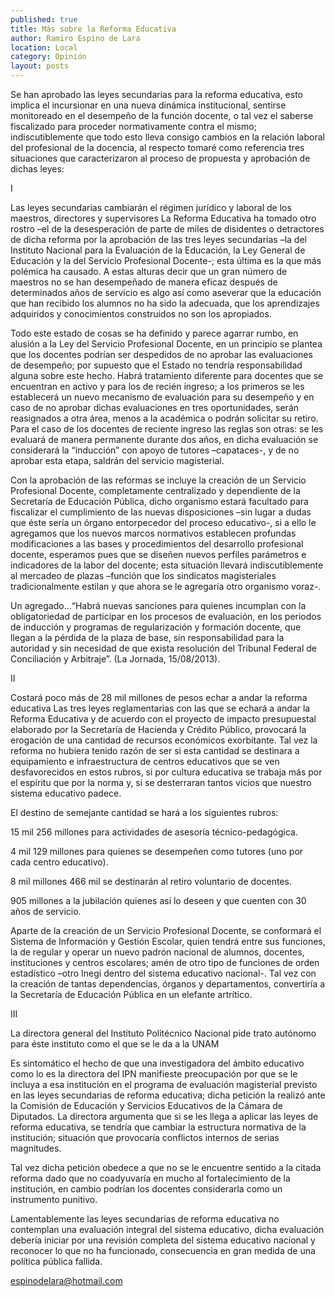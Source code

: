 ```yaml
---
published: true
title: Más sobre la Reforma Educativa
author: Ramiro Espino de Lara
location: Local
category: Opinión
layout: posts
---
```


Se han aprobado las leyes secundarias para la reforma educativa, esto implica el incursionar en una nueva dinámica institucional, sentirse monitoreado en el desempeño de la función docente, o tal vez el saberse fiscalizado para proceder normativamente contra el mismo; indiscutiblemente que todo esto lleva consigo cambios en la relación laboral del profesional de la docencia, al respecto tomaré como referencia tres situaciones que caracterizaron al proceso de propuesta y aprobación de dichas leyes:


I 

Las leyes secundarias cambiarán el régimen jurídico y laboral de los maestros, directores y supervisores 
La Reforma Educativa ha tomado otro rostro –el de la desesperación de parte de miles de disidentes o detractores de dicha reforma por la aprobación de las tres leyes secundarias –la del Instituto Nacional para la Evaluación de la Educación, la Ley General de Educación y la del Servicio Profesional Docente-; esta última es la que más polémica ha causado. A estas alturas decir que un gran número de maestros no se han desempeñado de manera eficaz después de determinados años de servicio es algo así como aseverar que la educación que han recibido los alumnos no ha sido la adecuada, que los aprendizajes adquiridos y conocimientos construidos no son los apropiados.

Todo este estado de cosas se ha definido y parece agarrar rumbo, en alusión a la Ley del Servicio Profesional Docente, en un principio se plantea que los docentes podrían ser despedidos de no aprobar las evaluaciones de desempeño; por supuesto que el Estado no tendría responsabilidad alguna sobre este hecho. Habrá tratamiento diferente para docentes que se encuentran en activo y para los de recién ingreso; a los primeros se les establecerá un nuevo mecanismo de evaluación para su desempeño y en caso de no aprobar dichas evaluaciones en tres oportunidades, serán reasignados a otra área, menos a la académica o podrán solicitar su retiro. Para el caso de los docentes de reciente ingreso las reglas son otras: se les evaluará de manera permanente durante dos años, en dicha evaluación se considerará la “inducción” con apoyo de tutores –capataces-, y de no aprobar esta etapa, saldrán del servicio magisterial.

Con la aprobación de las reformas se incluye la creación de un Servicio Profesional Docente, completamente centralizado y dependiente de la Secretaría de Educación Pública, dicho organismo estará facultado para fiscalizar el cumplimiento de las nuevas disposiciones –sin lugar a dudas que éste sería un órgano entorpecedor del proceso educativo-, si a ello le agregamos que los nuevos marcos normativos establecen profundas modificaciones a las bases y procedimientos del desarrollo profesional docente, esperamos pues que se diseñen nuevos perfiles parámetros e indicadores de la labor del docente; esta situación llevará indiscutiblemente al mercadeo de plazas –función que los sindicatos magisteriales tradicionalmente estilan y que ahora se le agregaría otro organismo voraz-.

Un agregado…“Habrá nuevas sanciones para quienes incumplan con la obligatoriedad de participar en los procesos de evaluación, en los periodos de inducción y programas de regularización y formación docente, que llegan a la pérdida de la plaza de base, sin responsabilidad para la autoridad y sin necesidad de que exista resolución del Tribunal Federal de Conciliación y Arbitraje”. (La Jornada, 15/08/2013).


II

Costará poco más de 28 mil millones de pesos echar a andar la reforma educativa
Las tres leyes reglamentarias con las que se echará a andar la Reforma Educativa y de acuerdo con el proyecto de impacto presupuestal elaborado por la Secretaría de Hacienda y Crédito Público, provocará la erogación de una cantidad de recursos económicos exorbitante. Tal vez la reforma no hubiera tenido razón de ser si esta cantidad se destinara a equipamiento e infraestructura de centros educativos que se ven desfavorecidos en estos rubros, si por cultura educativa se trabaja más por el espíritu que por la norma y, si se desterraran tantos vicios que nuestro sistema educativo padece.

El destino de semejante cantidad se hará a los siguientes rubros:

15 mil 256 millones para actividades de asesoría técnico-pedagógica.

4 mil 129 millones para quienes se desempeñen como tutores (uno por cada centro educativo).

8 mil millones 466 mil se destinarán al retiro voluntario de docentes.

905 millones a la jubilación quienes así lo deseen y que cuenten con 30 años de servicio.

Aparte de la creación de un Servicio Profesional Docente, se conformará el Sistema de Información y Gestión Escolar, quien tendrá entre sus funciones, la de  regular y operar un nuevo padrón nacional de alumnos, docentes, instituciones y centros escolares; amén de otro tipo de funciones de orden estadístico –otro Inegi dentro del sistema educativo nacional-. Tal vez con la creación de tantas dependencias, órganos y departamentos, convertiría a la Secretaría de Educación Pública en un elefante artrítico.


III

La directora general del Instituto Politécnico Nacional pide trato autónomo para éste instituto como el que se le da a la UNAM

Es sintomático el hecho de que una investigadora del ámbito educativo como lo es la directora del IPN manifieste preocupación por que se le incluya a esa institución en el programa de evaluación magisterial previsto en las leyes secundarias de reforma educativa; dicha petición la realizó ante la Comisión de Educación y Servicios Educativos de la Cámara de Diputados. La directora argumenta que si se les llega a aplicar las leyes de reforma educativa, se tendría que cambiar la estructura normativa de la institución; situación que provocaría conflictos internos de serias magnitudes. 

Tal vez dicha petición obedece a que no se le encuentre sentido a la citada reforma dado que no coadyuvaría en mucho al fortalecimiento de la institución, en cambio podrían los docentes considerarla como un instrumento punitivo.

Lamentablemente las leyes secundarias de reforma educativa no contemplan una evaluación integral del sistema educativo, dicha evaluación debería iniciar por una revisión completa del sistema educativo nacional y reconocer lo que no ha funcionado, consecuencia en gran medida de una política pública fallida. 

espinodelara@hotmail.com
